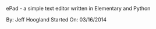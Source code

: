 ePad - a simple text editor written in Elementary and Python

By: Jeff Hoogland
Started On: 03/16/2014
